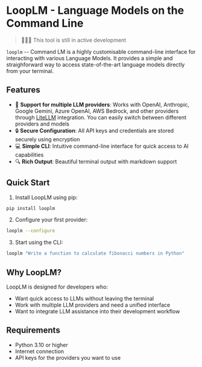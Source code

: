 # LoopLM - Language Models on the Command Line

> 🚫🚫🚫
> This tool is still in active development

`looplm` -- Command LM is a highly customisable command-line interface for interacting with various Language Models. It provides a simple and straighforward way to access state-of-the-art language models directly from your terminal.

## Features

- 🚀 **Support for multiple LLM providers**: Works with OpenAI, Anthropic, Google Gemini, Azure OpenAI, AWS Bedrock, and other providers through [LiteLLM](https://litellm.vercel.app/docs/providers) integration. You can easily switch between different providers and models
- 🔒 **Secure Configuration**: All API keys and credentials are stored securely using encryption
- 💻 **Simple CLI**: Intuitive command-line interface for quick access to AI capabilities
- 🔍 **Rich Output**: Beautiful terminal output with markdown support

## Quick Start

1. Install LoopLM using pip:
```bash
pip install looplm
```

2. Configure your first provider:
```bash
looplm --configure
```

3. Start using the CLI:
```bash
looplm "Write a function to calculate fibonacci numbers in Python"
```

## Why LoopLM?

LoopLM is designed for developers who:
- Want quick access to LLMs without leaving the terminal
- Work with multiple LLM providers and need a unified interface
- Want to integrate LLM assistance into their development workflow

## Requirements

- Python 3.10 or higher
- Internet connection
- API keys for the providers you want to use
